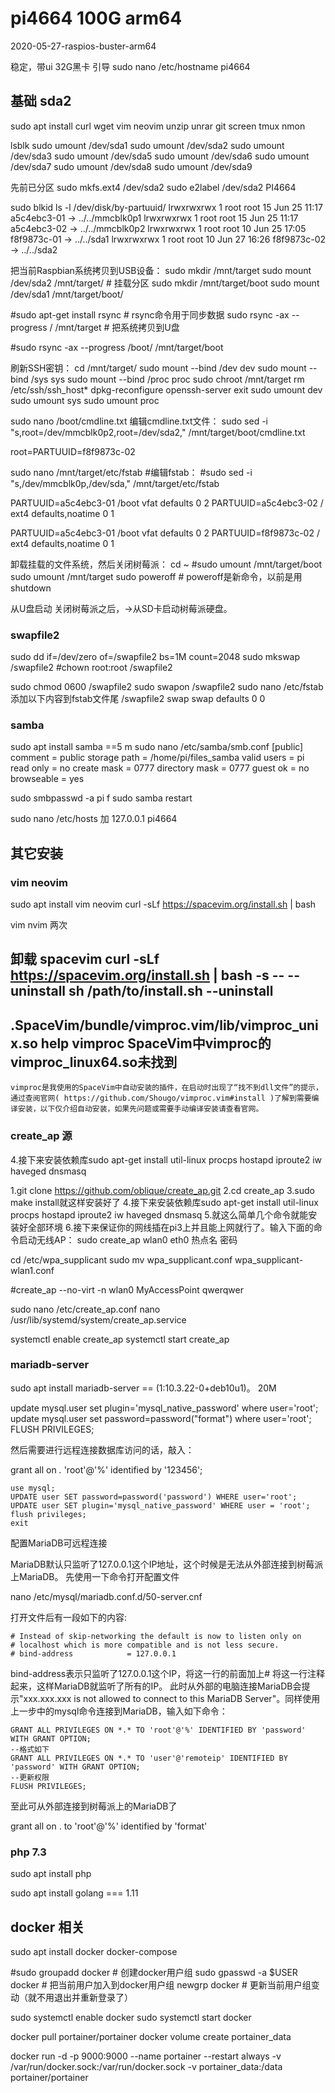 # pi4664  100G arm64
2020-05-27-raspios-buster-arm64

稳定，带ui    32G黑卡 引导
sudo nano /etc/hostname 
pi4664


## 基础 sda2
sudo apt install  curl wget vim neovim unzip unrar git screen tmux nmon

lsblk
sudo umount /dev/sda1
sudo umount /dev/sda2
sudo umount /dev/sda3
sudo umount /dev/sda5
sudo umount /dev/sda6
sudo umount /dev/sda7
sudo umount /dev/sda8
sudo umount /dev/sda9


先前已分区
sudo mkfs.ext4 /dev/sda2
sudo e2label /dev/sda2 PI4664


sudo blkid
ls -l /dev/disk/by-partuuid/
lrwxrwxrwx 1 root root 15 Jun 25 11:17 a5c4ebc3-01 -> ../../mmcblk0p1
lrwxrwxrwx 1 root root 15 Jun 25 11:17 a5c4ebc3-02 -> ../../mmcblk0p2
lrwxrwxrwx 1 root root 10 Jun 25 17:05 f8f9873c-01 -> ../../sda1
lrwxrwxrwx 1 root root 10 Jun 27 16:26 f8f9873c-02 -> ../../sda2


把当前Raspbian系统拷贝到USB设备：
sudo mkdir /mnt/target
sudo mount /dev/sda2 /mnt/target/  # 挂载分区
sudo mkdir /mnt/target/boot
sudo mount /dev/sda1 /mnt/target/boot/

#sudo apt-get install rsync   # rsync命令用于同步数据
sudo rsync -ax --progress / /mnt/target   # 把系统拷贝到U盘

#sudo rsync -ax --progress /boot/ /mnt/target/boot 

刷新SSH密钥：
cd /mnt/target/
sudo mount --bind /dev dev
sudo mount --bind /sys sys
sudo mount --bind /proc proc
sudo chroot /mnt/target
rm /etc/ssh/ssh_host*
dpkg-reconfigure openssh-server
exit
sudo umount dev
sudo umount sys
sudo umount proc



sudo nano /boot/cmdline.txt 
编辑cmdline.txt文件：
sudo sed -i "s,root=/dev/mmcblk0p2,root=/dev/sda2," /mnt/target/boot/cmdline.txt

root=PARTUUID=f8f9873c-02

sudo nano  /mnt/target/etc/fstab
#编辑fstab：
#sudo sed -i "s,/dev/mmcblk0p,/dev/sda," /mnt/target/etc/fstab

PARTUUID=a5c4ebc3-01  /boot           vfat    defaults          0       2
PARTUUID=a5c4ebc3-02  /               ext4    defaults,noatime  0       1

PARTUUID=a5c4ebc3-01  /boot           vfat    defaults          0       2
PARTUUID=f8f9873c-02  /               ext4    defaults,noatime  0       1


卸载挂载的文件系统，然后关闭树莓派：
cd ~
#sudo umount /mnt/target/boot
sudo umount /mnt/target
sudo poweroff   # poweroff是新命令，以前是用shutdown
 
从U盘启动   关闭树莓派之后，->从SD卡启动树莓派硬盘。


### swapfile2
sudo dd if=/dev/zero of=/swapfile2 bs=1M count=2048
sudo mkswap /swapfile2
#chown root:root /swapfile2

sudo chmod 0600 /swapfile2
sudo swapon /swapfile2
sudo nano /etc/fstab
添加以下内容到fstab文件尾
/swapfile2 swap swap defaults 0 0

### samba
sudo apt install samba  ==5 m
sudo nano /etc/samba/smb.conf
[public]
   comment = public storage
   path = /home/pi/files_samba
   valid users = pi
   read only = no
   create mask = 0777
   directory mask = 0777
   guest ok = no
   browseable = yes

sudo smbpasswd -a pi
f
sudo samba restart

sudo nano /etc/hosts
加
127.0.0.1       pi4664



## 其它安装

### vim neovim
sudo apt install vim neovim
curl -sLf https://spacevim.org/install.sh | bash

vim 
nvim 两次

卸载 spacevim
curl -sLf https://spacevim.org/install.sh | bash -s -- --uninstall
sh /path/to/install.sh --uninstall
----
.SpaceVim/bundle/vimproc.vim/lib/vimproc_unix.so
help vimproc
 SpaceVim中vimproc的vimproc_linux64.so未找到
----
    vimproc是我使用的SpaceVim中自动安装的插件，在启动时出现了“找不到dll文件”的提示，通过查阅官网( https://github.com/Shougo/vimproc.vim#install )了解到需要编译安装，以下仅介绍自动安装，如果先问题或需要手动编译安装请查看官网。



### create_ap  源
4.接下来安装依赖库sudo apt-get install util-linux procps hostapd iproute2 iw haveged dnsmasq

1.git clone https://github.com/oblique/create_ap.git
2.cd create_ap
3.sudo make install就这样安装好了
4.接下来安装依赖库sudo apt-get install util-linux procps hostapd iproute2 iw haveged dnsmasq
5.就这么简单几个命令就能安装好全部环境
6.接下来保证你的网线插在pi3上并且能上网就行了。输入下面的命令启动无线AP：
sudo create_ap wlan0 eth0 热点名 密码


cd /etc/wpa_supplicant 
sudo mv wpa_supplicant.conf wpa_supplicant-wlan1.conf

#create_ap --no-virt  -n wlan0 MyAccessPoint qwerqwer

sudo nano /etc/create_ap.conf
nano /usr/lib/systemd/system/create_ap.service

systemctl enable create_ap
systemctl start create_ap


### mariadb-server
sudo apt install mariadb-server  == (1:10.3.22-0+deb10u1)。  20M



update mysql.user set plugin='mysql_native_password' where user='root';
update mysql.user set password=password("format") where user='root'; 
FLUSH PRIVILEGES;

然后需要进行远程连接数据库访问的话，敲入：

grant all on *.* 'root'@'%' identified by '123456';


    use mysql; 
    UPDATE user SET password=password('password') WHERE user='root'; 
    UPDATE user SET plugin='mysql_native_password' WHERE user = 'root'; 
    flush privileges; 
    exit 

配置MariaDB可远程连接

MariaDB默认只监听了127.0.0.1这个IP地址，这个时候是无法从外部连接到树莓派上MariaDB。
先使用一下命令打开配置文件

nano /etc/mysql/mariadb.conf.d/50-server.cnf

打开文件后有一段如下的内容:

    # Instead of skip-networking the default is now to listen only on
    # localhost which is more compatible and is not less secure.
    # bind-address            = 127.0.0.1

bind-address表示只监听了127.0.0.1这个IP，将这一行的前面加上# 将这一行注释起来，这样MariaDB就监听了所有的IP。
此时从外部的电脑连接MariaDB会提示"xxx.xxx.xxx is not allowed to connect to this MariaDB Server"。同样使用上一步中的mysql命令连接到MariaDB，输入如下命令：

    GRANT ALL PRIVILEGES ON *.* TO 'root'@'%' IDENTIFIED BY 'password' WITH GRANT OPTION;
    --格式如下
    GRANT ALL PRIVILEGES ON *.* TO 'user'@'remoteip' IDENTIFIED BY 'password' WITH GRANT OPTION;
    --更新权限
    FLUSH PRIVILEGES;

至此可从外部连接到树莓派上的MariaDB了


grant all on . to 'root'@'%' identified by 'format'


###  php   7.3
sudo apt install php


sudo apt install golang  === 1.11




## docker 相关
sudo apt install docker docker-compose

#sudo groupadd docker    # 创建docker用户组
sudo gpasswd -a $USER docker   # 把当前用户加入到docker用户组
newgrp docker     # 更新当前用户组变动（就不用退出并重新登录了）

sudo systemctl enable docker 
sudo systemctl start docker 


docker pull portainer/portainer
docker volume create portainer_data

docker run -d -p 9000:9000 --name portainer --restart always -v /var/run/docker.sock:/var/run/docker.sock -v portainer_data:/data portainer/portainer
